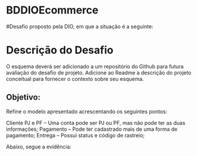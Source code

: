 # BDDIOEcommerce

#Desafio proposto pela DIO, em que a situação é a seguinte:

<h1>Descrição do Desafio</h1>

O esquema deverá ser adicionado a um repositório do Github para futura avaliação do desafio de projeto. Adicione ao Readme a descrição do projeto conceitual para fornecer o contexto sobre seu esquema.

<h2>Objetivo:</h2>
Refine o modelo apresentado acrescentando os seguintes pontos:

Cliente PJ e PF – Uma conta pode ser PJ ou PF, mas não pode ter as duas informações;
Pagamento – Pode ter cadastrado mais de uma forma de pagamento;
Entrega – Possui status e código de rastreio;

Abaixo, segue a evidência:

